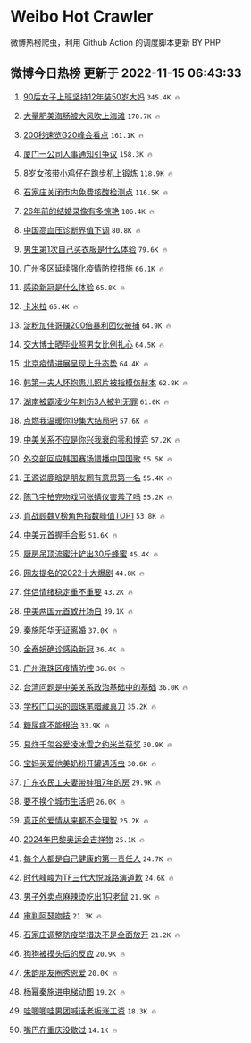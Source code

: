 # Weibo Hot Crawler 



微博热榜爬虫，利用 Github Action 的调度脚本更新 BY PHP 


## 微博今日热榜 更新于 2022-11-15 06:43:33 
1. [90后女子上班坚持12年装50岁大妈](https://s.weibo.com/weibo?q=%2390%E5%90%8E%E5%A5%B3%E5%AD%90%E4%B8%8A%E7%8F%AD%E5%9D%9A%E6%8C%8112%E5%B9%B4%E8%A3%8550%E5%B2%81%E5%A4%A7%E5%A6%88%23&t=31&band_rank=1&Refer=top) `345.4K 🔥` 

1. [大量肥美海肠被大风吹上海滩](https://s.weibo.com/weibo?q=%23%E5%A4%A7%E9%87%8F%E8%82%A5%E7%BE%8E%E6%B5%B7%E8%82%A0%E8%A2%AB%E5%A4%A7%E9%A3%8E%E5%90%B9%E4%B8%8A%E6%B5%B7%E6%BB%A9%23&t=31&band_rank=2&Refer=top) `178.7K 🔥` 

1. [200秒速览G20峰会看点](https://s.weibo.com/weibo?q=%23200%E7%A7%92%E9%80%9F%E8%A7%88G20%E5%B3%B0%E4%BC%9A%E7%9C%8B%E7%82%B9%23&t=31&band_rank=3&Refer=top) `161.1K 🔥` 

1. [厦门一公司人事通知引争议](https://s.weibo.com/weibo?q=%23%E5%8E%A6%E9%97%A8%E4%B8%80%E5%85%AC%E5%8F%B8%E4%BA%BA%E4%BA%8B%E9%80%9A%E7%9F%A5%E5%BC%95%E4%BA%89%E8%AE%AE%23&t=31&band_rank=4&Refer=top) `158.3K 🔥` 

1. [8岁女孩带小鸡仔在跑步机上锻炼](https://s.weibo.com/weibo?q=%238%E5%B2%81%E5%A5%B3%E5%AD%A9%E5%B8%A6%E5%B0%8F%E9%B8%A1%E4%BB%94%E5%9C%A8%E8%B7%91%E6%AD%A5%E6%9C%BA%E4%B8%8A%E9%94%BB%E7%82%BC%23&t=31&band_rank=5&Refer=top) `118.9K 🔥` 

1. [石家庄关闭市内免费核酸检测点](https://s.weibo.com/weibo?q=%23%E7%9F%B3%E5%AE%B6%E5%BA%84%E5%85%B3%E9%97%AD%E5%B8%82%E5%86%85%E5%85%8D%E8%B4%B9%E6%A0%B8%E9%85%B8%E6%A3%80%E6%B5%8B%E7%82%B9%23&t=31&band_rank=6&Refer=top) `116.5K 🔥` 

1. [26年前的结婚录像有多惊艳](https://s.weibo.com/weibo?q=%2326%E5%B9%B4%E5%89%8D%E7%9A%84%E7%BB%93%E5%A9%9A%E5%BD%95%E5%83%8F%E6%9C%89%E5%A4%9A%E6%83%8A%E8%89%B3%23&t=31&band_rank=7&Refer=top) `106.4K 🔥` 

1. [中国高血压诊断界值下调](https://s.weibo.com/weibo?q=%23%E4%B8%AD%E5%9B%BD%E9%AB%98%E8%A1%80%E5%8E%8B%E8%AF%8A%E6%96%AD%E7%95%8C%E5%80%BC%E4%B8%8B%E8%B0%83%23&t=31&band_rank=8&Refer=top) `80.8K 🔥` 

1. [男生第1次自己买衣服是什么体验](https://s.weibo.com/weibo?q=%23%E7%94%B7%E7%94%9F%E7%AC%AC1%E6%AC%A1%E8%87%AA%E5%B7%B1%E4%B9%B0%E8%A1%A3%E6%9C%8D%E6%98%AF%E4%BB%80%E4%B9%88%E4%BD%93%E9%AA%8C%23&t=31&band_rank=9&Refer=top) `79.6K 🔥` 

1. [广州多区延续强化疫情防控措施](https://s.weibo.com/weibo?q=%23%E5%B9%BF%E5%B7%9E%E5%A4%9A%E5%8C%BA%E5%BB%B6%E7%BB%AD%E5%BC%BA%E5%8C%96%E7%96%AB%E6%83%85%E9%98%B2%E6%8E%A7%E6%8E%AA%E6%96%BD%23&t=31&band_rank=10&Refer=top) `66.1K 🔥` 

1. [感染新冠是什么体验](https://s.weibo.com/weibo?q=%23%E6%84%9F%E6%9F%93%E6%96%B0%E5%86%A0%E6%98%AF%E4%BB%80%E4%B9%88%E4%BD%93%E9%AA%8C%23&t=31&band_rank=11&Refer=top) `65.8K 🔥` 

1. [卡米拉](https://s.weibo.com/weibo?q=%E5%8D%A1%E7%B1%B3%E6%8B%89&t=31&band_rank=12&Refer=top) `65.4K 🔥` 

1. [淀粉加伟哥赚200倍暴利团伙被捕](https://s.weibo.com/weibo?q=%23%E6%B7%80%E7%B2%89%E5%8A%A0%E4%BC%9F%E5%93%A5%E8%B5%9A200%E5%80%8D%E6%9A%B4%E5%88%A9%E5%9B%A2%E4%BC%99%E8%A2%AB%E6%8D%95%23&t=31&band_rank=13&Refer=top) `64.9K 🔥` 

1. [交大博士晒毕业照男女比例扎心](https://s.weibo.com/weibo?q=%23%E4%BA%A4%E5%A4%A7%E5%8D%9A%E5%A3%AB%E6%99%92%E6%AF%95%E4%B8%9A%E7%85%A7%E7%94%B7%E5%A5%B3%E6%AF%94%E4%BE%8B%E6%89%8E%E5%BF%83%23&t=31&band_rank=14&Refer=top) `64.5K 🔥` 

1. [北京疫情进展呈现上升态势](https://s.weibo.com/weibo?q=%23%E5%8C%97%E4%BA%AC%E7%96%AB%E6%83%85%E8%BF%9B%E5%B1%95%E5%91%88%E7%8E%B0%E4%B8%8A%E5%8D%87%E6%80%81%E5%8A%BF%23&t=31&band_rank=15&Refer=top) `64.4K 🔥` 

1. [韩第一夫人怀抱患儿照片被指模仿赫本](https://s.weibo.com/weibo?q=%23%E9%9F%A9%E7%AC%AC%E4%B8%80%E5%A4%AB%E4%BA%BA%E6%80%80%E6%8A%B1%E6%82%A3%E5%84%BF%E7%85%A7%E7%89%87%E8%A2%AB%E6%8C%87%E6%A8%A1%E4%BB%BF%E8%B5%AB%E6%9C%AC%23&t=31&band_rank=16&Refer=top) `62.8K 🔥` 

1. [湖南被霸凌少年刺伤3人被判无罪](https://s.weibo.com/weibo?q=%23%E6%B9%96%E5%8D%97%E8%A2%AB%E9%9C%B8%E5%87%8C%E5%B0%91%E5%B9%B4%E5%88%BA%E4%BC%A43%E4%BA%BA%E8%A2%AB%E5%88%A4%E6%97%A0%E7%BD%AA%23&t=31&band_rank=17&Refer=top) `61.0K 🔥` 

1. [点燃我温暖你19集大结局吧](https://s.weibo.com/weibo?q=%23%E7%82%B9%E7%87%83%E6%88%91%E6%B8%A9%E6%9A%96%E4%BD%A019%E9%9B%86%E5%A4%A7%E7%BB%93%E5%B1%80%E5%90%A7%23&t=31&band_rank=18&Refer=top) `57.6K 🔥` 

1. [中美关系不应是你兴我衰的零和博弈](https://s.weibo.com/weibo?q=%23%E4%B8%AD%E7%BE%8E%E5%85%B3%E7%B3%BB%E4%B8%8D%E5%BA%94%E6%98%AF%E4%BD%A0%E5%85%B4%E6%88%91%E8%A1%B0%E7%9A%84%E9%9B%B6%E5%92%8C%E5%8D%9A%E5%BC%88%23&t=31&band_rank=19&Refer=top) `57.2K 🔥` 

1. [外交部回应韩国赛场错播中国国歌](https://s.weibo.com/weibo?q=%23%E5%A4%96%E4%BA%A4%E9%83%A8%E5%9B%9E%E5%BA%94%E9%9F%A9%E5%9B%BD%E8%B5%9B%E5%9C%BA%E9%94%99%E6%92%AD%E4%B8%AD%E5%9B%BD%E5%9B%BD%E6%AD%8C%23&t=31&band_rank=20&Refer=top) `55.5K 🔥` 

1. [王源说鹿晗是朋友圈有意思第一名](https://s.weibo.com/weibo?q=%23%E7%8E%8B%E6%BA%90%E8%AF%B4%E9%B9%BF%E6%99%97%E6%98%AF%E6%9C%8B%E5%8F%8B%E5%9C%88%E6%9C%89%E6%84%8F%E6%80%9D%E7%AC%AC%E4%B8%80%E5%90%8D%23&t=31&band_rank=21&Refer=top) `55.4K 🔥` 

1. [陈飞宇拍完吻戏问张婧仪害羞了吗](https://s.weibo.com/weibo?q=%23%E9%99%88%E9%A3%9E%E5%AE%87%E6%8B%8D%E5%AE%8C%E5%90%BB%E6%88%8F%E9%97%AE%E5%BC%A0%E5%A9%A7%E4%BB%AA%E5%AE%B3%E7%BE%9E%E4%BA%86%E5%90%97%23&t=31&band_rank=22&Refer=top) `55.2K 🔥` 

1. [肖战顾魏V榜角色指数峰值TOP1](https://s.weibo.com/weibo?q=%23%E8%82%96%E6%88%98%E9%A1%BE%E9%AD%8FV%E6%A6%9C%E8%A7%92%E8%89%B2%E6%8C%87%E6%95%B0%E5%B3%B0%E5%80%BCTOP1%23&t=31&band_rank=23&Refer=top) `53.8K 🔥` 

1. [中美元首握手合影](https://s.weibo.com/weibo?q=%23%E4%B8%AD%E7%BE%8E%E5%85%83%E9%A6%96%E6%8F%A1%E6%89%8B%E5%90%88%E5%BD%B1%23&t=31&band_rank=24&Refer=top) `51.6K 🔥` 

1. [厨房吊顶流蜜汁铲出30斤蜂蜜](https://s.weibo.com/weibo?q=%23%E5%8E%A8%E6%88%BF%E5%90%8A%E9%A1%B6%E6%B5%81%E8%9C%9C%E6%B1%81%E9%93%B2%E5%87%BA30%E6%96%A4%E8%9C%82%E8%9C%9C%23&t=31&band_rank=25&Refer=top) `45.4K 🔥` 

1. [网友提名的2022十大爆剧](https://s.weibo.com/weibo?q=%23%E7%BD%91%E5%8F%8B%E6%8F%90%E5%90%8D%E7%9A%842022%E5%8D%81%E5%A4%A7%E7%88%86%E5%89%A7%23&t=31&band_rank=26&Refer=top) `44.8K 🔥` 

1. [伴侣情绪稳定重不重要](https://s.weibo.com/weibo?q=%23%E4%BC%B4%E4%BE%A3%E6%83%85%E7%BB%AA%E7%A8%B3%E5%AE%9A%E9%87%8D%E4%B8%8D%E9%87%8D%E8%A6%81%23&t=31&band_rank=27&Refer=top) `43.2K 🔥` 

1. [中美两国元首致开场白](https://s.weibo.com/weibo?q=%23%E4%B8%AD%E7%BE%8E%E4%B8%A4%E5%9B%BD%E5%85%83%E9%A6%96%E8%87%B4%E5%BC%80%E5%9C%BA%E7%99%BD%23&t=31&band_rank=28&Refer=top) `39.1K 🔥` 

1. [秦施阳华无证离婚](https://s.weibo.com/weibo?q=%23%E7%A7%A6%E6%96%BD%E9%98%B3%E5%8D%8E%E6%97%A0%E8%AF%81%E7%A6%BB%E5%A9%9A%23&t=31&band_rank=29&Refer=top) `37.0K 🔥` 

1. [金泰妍确诊感染新冠](https://s.weibo.com/weibo?q=%23%E9%87%91%E6%B3%B0%E5%A6%8D%E7%A1%AE%E8%AF%8A%E6%84%9F%E6%9F%93%E6%96%B0%E5%86%A0%23&t=31&band_rank=30&Refer=top) `36.4K 🔥` 

1. [广州海珠区疫情防控](https://s.weibo.com/weibo?q=%23%E5%B9%BF%E5%B7%9E%E6%B5%B7%E7%8F%A0%E5%8C%BA%E7%96%AB%E6%83%85%E9%98%B2%E6%8E%A7%23&t=31&band_rank=31&Refer=top) `36.0K 🔥` 

1. [台湾问题是中美关系政治基础中的基础](https://s.weibo.com/weibo?q=%23%E5%8F%B0%E6%B9%BE%E9%97%AE%E9%A2%98%E6%98%AF%E4%B8%AD%E7%BE%8E%E5%85%B3%E7%B3%BB%E6%94%BF%E6%B2%BB%E5%9F%BA%E7%A1%80%E4%B8%AD%E7%9A%84%E5%9F%BA%E7%A1%80%23&t=31&band_rank=32&Refer=top) `36.0K 🔥` 

1. [学校门口买的圆珠笔暗藏真刀](https://s.weibo.com/weibo?q=%23%E5%AD%A6%E6%A0%A1%E9%97%A8%E5%8F%A3%E4%B9%B0%E7%9A%84%E5%9C%86%E7%8F%A0%E7%AC%94%E6%9A%97%E8%97%8F%E7%9C%9F%E5%88%80%23&t=31&band_rank=33&Refer=top) `35.2K 🔥` 

1. [糖尿病不能根治](https://s.weibo.com/weibo?q=%23%E7%B3%96%E5%B0%BF%E7%97%85%E4%B8%8D%E8%83%BD%E6%A0%B9%E6%B2%BB%23&t=31&band_rank=34&Refer=top) `33.9K 🔥` 

1. [易烊千玺谷爱凌冰雪之约米兰获奖](https://s.weibo.com/weibo?q=%23%E6%98%93%E7%83%8A%E5%8D%83%E7%8E%BA%E8%B0%B7%E7%88%B1%E5%87%8C%E5%86%B0%E9%9B%AA%E4%B9%8B%E7%BA%A6%E7%B1%B3%E5%85%B0%E8%8E%B7%E5%A5%96%23&t=31&band_rank=35&Refer=top) `30.9K 🔥` 

1. [宝妈买爱他美奶粉开罐遇活虫](https://s.weibo.com/weibo?q=%23%E5%AE%9D%E5%A6%88%E4%B9%B0%E7%88%B1%E4%BB%96%E7%BE%8E%E5%A5%B6%E7%B2%89%E5%BC%80%E7%BD%90%E9%81%87%E6%B4%BB%E8%99%AB%23&t=31&band_rank=36&Refer=top) `30.6K 🔥` 

1. [广东农民工夫妻带娃租7年的房](https://s.weibo.com/weibo?q=%23%E5%B9%BF%E4%B8%9C%E5%86%9C%E6%B0%91%E5%B7%A5%E5%A4%AB%E5%A6%BB%E5%B8%A6%E5%A8%83%E7%A7%9F7%E5%B9%B4%E7%9A%84%E6%88%BF%23&t=31&band_rank=37&Refer=top) `29.9K 🔥` 

1. [要不换个城市生活吧](https://s.weibo.com/weibo?q=%23%E8%A6%81%E4%B8%8D%E6%8D%A2%E4%B8%AA%E5%9F%8E%E5%B8%82%E7%94%9F%E6%B4%BB%E5%90%A7%23&t=31&band_rank=38&Refer=top) `26.0K 🔥` 

1. [真正的爱情从来都不会理智](https://s.weibo.com/weibo?q=%23%E7%9C%9F%E6%AD%A3%E7%9A%84%E7%88%B1%E6%83%85%E4%BB%8E%E6%9D%A5%E9%83%BD%E4%B8%8D%E4%BC%9A%E7%90%86%E6%99%BA%23&t=31&band_rank=39&Refer=top) `25.2K 🔥` 

1. [2024年巴黎奥运会吉祥物](https://s.weibo.com/weibo?q=%232024%E5%B9%B4%E5%B7%B4%E9%BB%8E%E5%A5%A5%E8%BF%90%E4%BC%9A%E5%90%89%E7%A5%A5%E7%89%A9%23&t=31&band_rank=40&Refer=top) `25.1K 🔥` 

1. [每个人都是自己健康的第一责任人](https://s.weibo.com/weibo?q=%23%E6%AF%8F%E4%B8%AA%E4%BA%BA%E9%83%BD%E6%98%AF%E8%87%AA%E5%B7%B1%E5%81%A5%E5%BA%B7%E7%9A%84%E7%AC%AC%E4%B8%80%E8%B4%A3%E4%BB%BB%E4%BA%BA%23&t=31&band_rank=41&Refer=top) `24.7K 🔥` 

1. [时代峰峻为TF三代大悦城路演道歉](https://s.weibo.com/weibo?q=%23%E6%97%B6%E4%BB%A3%E5%B3%B0%E5%B3%BB%E4%B8%BATF%E4%B8%89%E4%BB%A3%E5%A4%A7%E6%82%A6%E5%9F%8E%E8%B7%AF%E6%BC%94%E9%81%93%E6%AD%89%23&t=31&band_rank=42&Refer=top) `24.6K 🔥` 

1. [男子外卖点麻辣烫吃出1只老鼠](https://s.weibo.com/weibo?q=%23%E7%94%B7%E5%AD%90%E5%A4%96%E5%8D%96%E7%82%B9%E9%BA%BB%E8%BE%A3%E7%83%AB%E5%90%83%E5%87%BA1%E5%8F%AA%E8%80%81%E9%BC%A0%23&t=31&band_rank=43&Refer=top) `21.9K 🔥` 

1. [审判阿瑟吻技](https://s.weibo.com/weibo?q=%23%E5%AE%A1%E5%88%A4%E9%98%BF%E7%91%9F%E5%90%BB%E6%8A%80%23&t=31&band_rank=44&Refer=top) `21.3K 🔥` 

1. [石家庄调整防疫举措决不是全面放开](https://s.weibo.com/weibo?q=%23%E7%9F%B3%E5%AE%B6%E5%BA%84%E8%B0%83%E6%95%B4%E9%98%B2%E7%96%AB%E4%B8%BE%E6%8E%AA%E5%86%B3%E4%B8%8D%E6%98%AF%E5%85%A8%E9%9D%A2%E6%94%BE%E5%BC%80%23&t=31&band_rank=45&Refer=top) `21.2K 🔥` 

1. [狗狗被摸头后的反应](https://s.weibo.com/weibo?q=%23%E7%8B%97%E7%8B%97%E8%A2%AB%E6%91%B8%E5%A4%B4%E5%90%8E%E7%9A%84%E5%8F%8D%E5%BA%94%23&t=31&band_rank=46&Refer=top) `20.9K 🔥` 

1. [朱韵朋友圈秀恩爱](https://s.weibo.com/weibo?q=%23%E6%9C%B1%E9%9F%B5%E6%9C%8B%E5%8F%8B%E5%9C%88%E7%A7%80%E6%81%A9%E7%88%B1%23&t=31&band_rank=47&Refer=top) `20.0K 🔥` 

1. [杨幂秦施进电梯动图](https://s.weibo.com/weibo?q=%23%E6%9D%A8%E5%B9%82%E7%A7%A6%E6%96%BD%E8%BF%9B%E7%94%B5%E6%A2%AF%E5%8A%A8%E5%9B%BE%23&t=31&band_rank=48&Refer=top) `19.2K 🔥` 

1. [哇唧唧哇男团喊话老板涨工资](https://s.weibo.com/weibo?q=%23%E5%93%87%E5%94%A7%E5%94%A7%E5%93%87%E7%94%B7%E5%9B%A2%E5%96%8A%E8%AF%9D%E8%80%81%E6%9D%BF%E6%B6%A8%E5%B7%A5%E8%B5%84%23&t=31&band_rank=49&Refer=top) `18.3K 🔥` 

1. [嘴巴在重庆没歇过](https://s.weibo.com/weibo?q=%23%E5%98%B4%E5%B7%B4%E5%9C%A8%E9%87%8D%E5%BA%86%E6%B2%A1%E6%AD%87%E8%BF%87%23&t=31&band_rank=50&Refer=top) `14.1K 🔥` 

